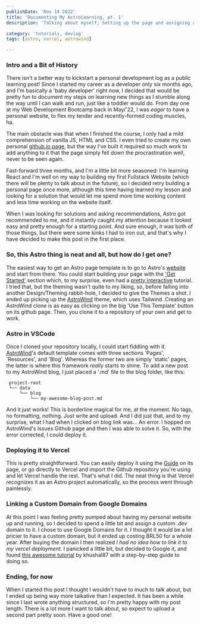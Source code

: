 ```yaml
---
publishDate: 'Nov 14 2022'
title: 'Documenting My AstroLearning, pt. 1'
description: 'Talking about myself; Setting up the page and assigning a Domain name to it.'

category: 'tutorials, devlog'
tags: [astro, vercel, astrowind]

---
```

 
### Intro and a Bit of History
 
 There isn't a better way to kickstart a personal development log as a public learning post! Since I started my career as a developer only six months ago, and I'm basically a 'baby developer' right now, I decided that would be pretty fun to document my steps on learning new things as I stumble along the way until I can walk and run, just like a toddler would do. From day one at my Web Development Bootcamp back in May/'22, I was _eager_ to have a personal website, to flex my tender and recently-formed coding muscles, ha.
 
 The main obstacle was that when I finished the course, I only had a mild comprehension of vanilla JS, HTML and CSS. I even tried to create my own personal [github.io page](https://tverderesi.github.io/), but the way I've built it required so much work to add anything to it that the page simply fell down the procrastination well, never to be seen again.
 
 Fast-forward three months, and I'm a little bit more seasoned: I'm learning React and I'm well on my way to building my first Fullstack Website (which there will be plenty to talk about in the future), so I decided retry building a personal page once more, although this time having learned my lesson and looking for a solution that would let me spend more time working content and less time working on the website itself. 
 
 When I was looking for solutions and asking recommendations, Astro got recommended to me, and it instantly caught my attention because it looked easy and pretty enough for a starting point. And sure enough, it was both of those things, but there were some kinks I had to iron out, and that's why I have decided to make this post in the first place.
 
 
### So, this Astro thing is neat and all, but how do I get one?
 
 The easiest way to get an Astro page template is to go to Astro's [website](https://astro.build/) and start from there. You could start building your page with the ['Get Started'](https://docs.astro.build/en/getting-started/) section which, to my surprise, even had a [pretty interactive](https://docs.astro.build/en/tutorial/0-introduction/) tutorial. I tried that, but the theming wasn't quite to my liking, so, before falling into another Design/Theming rabbit-hole, I decided to give the Themes a shot. I ended up picking up the [AstroWind](https://github.com/onwidget/astrowind) theme, which uses Tailwind. Creating an AstroWind clone is as easy as clicking on the big 'Use This Template' button on its github page. Then, you clone it to a repository of your own and get to work.
 
### Astro in VSCode
 
 Once I cloned your repository locally, I could start fiddling with it.[ AstroWind](https://astrowind.vercel.app)'s default template comes with three sections 'Pages', 'Resources', and 'Blog'. Whereas the former two are simply 'static' pages, the latter is where this framework _really_ starts to shine. To add a new post to my AstroWind blog, I just placed a '.md' file to the blog folder, like this:
     
     project-root
     └── data 
         └── blog
             └── my-awesome-blog-post.md
             
And it just works! This is borderline magical for me, at the moment. No tags, no formatting, nothing. Just write and upload. And I did just that, and to my surprise, what I had when I clicked on blog link was… An error. l hopped on AstroWind's Issues Github page and then I was able to solve it. So, with the error corrected, I could deploy it.

### Deploying it to Vercel

This is pretty straightforward. You can easily deploy it using the [Guide](https://docs.astro.build/en/guides/deploy/vercel/) on its page, or go directly to Vercel and import the Github repository you're using and let Vercel handle the rest. That's what I did. The neat thing is that Vercel recognizes it as an Astro project automatically, so the process went through painlessly.

### Linking a Custom Domain from Google Domains

At this point I was feeling pretty pumped about having my personal website up and running, so I decided to spend a little bit and assign a custom _.dev_ domain to it. I chose to use Google Domains for it. I thought it would be a lot pricier to have a custom domain, but it ended up costing BRL50 for a whole year. After buying the domain I then realized _I had no idea how to link it to my vercel deployment_. I panicked a little bit, but decided to Google it, and found [this awesome tutorial](https://gist.github.com/khushal87/81b7b74c4e5324b2ff29bbc51f059513) by khushal87 with a step-by-step guide to doing so.

### Ending, for now

When I started this post I thought I wouldn't have to much to talk about, but I ended up being way more talkative than I expected. It has been a while since I last wrote anything structured, so I'm pretty happy with my post length. There is a lot more I want to talk about, so expect to upload a second part pretty soon. Have a good one!
 
 
 
 
 


